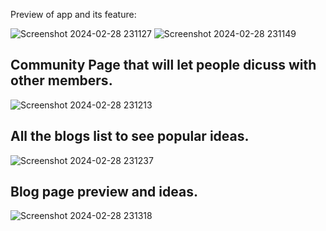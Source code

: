 

Preview of app and its feature:

![Screenshot 2024-02-28 231127](https://github.com/Rishabh-raj-kumar/wastemanageFrontend/assets/108469021/890697e1-6e1b-4d25-afb6-516f7f4e4dd6)
![Screenshot 2024-02-28 231149](https://github.com/Rishabh-raj-kumar/wastemanageFrontend/assets/108469021/e077ecbd-5ff3-44c4-bbe5-c4da02a18a13)
<h2>Community Page that will let people dicuss with other members.</h2>

![Screenshot 2024-02-28 231213](https://github.com/Rishabh-raj-kumar/wastemanageFrontend/assets/108469021/2ea7969e-00a9-4436-a3fc-c87e567158c3)

<h2>All the blogs list to see popular ideas.</h2>

![Screenshot 2024-02-28 231237](https://github.com/Rishabh-raj-kumar/wastemanageFrontend/assets/108469021/9f11a02e-4f82-4e62-a41b-19beedac9910)

<h2>Blog page preview and ideas.</h2>

![Screenshot 2024-02-28 231318](https://github.com/Rishabh-raj-kumar/wastemanageFrontend/assets/108469021/5c86f040-1aeb-47b6-9b56-69998a9efdb6)
